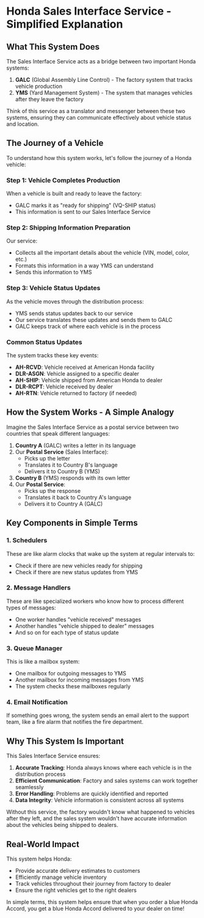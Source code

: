# Honda Sales Interface Service - Simplified Explanation

## What This System Does

The Sales Interface Service acts as a bridge between two important Honda systems:

1. **GALC** (Global Assembly Line Control) - The factory system that tracks vehicle production
2. **YMS** (Yard Management System) - The system that manages vehicles after they leave the factory

Think of this service as a translator and messenger between these two systems, ensuring they can communicate effectively about vehicle status and location.

## The Journey of a Vehicle

To understand how this system works, let's follow the journey of a Honda vehicle:

### Step 1: Vehicle Completes Production
When a vehicle is built and ready to leave the factory:
- GALC marks it as "ready for shipping" (VQ-SHIP status)
- This information is sent to our Sales Interface Service

### Step 2: Shipping Information Preparation
Our service:
- Collects all the important details about the vehicle (VIN, model, color, etc.)
- Formats this information in a way YMS can understand
- Sends this information to YMS

### Step 3: Vehicle Status Updates
As the vehicle moves through the distribution process:
- YMS sends status updates back to our service
- Our service translates these updates and sends them to GALC
- GALC keeps track of where each vehicle is in the process

### Common Status Updates
The system tracks these key events:
- **AH-RCVD**: Vehicle received at American Honda facility
- **DLR-ASGN**: Vehicle assigned to a specific dealer
- **AH-SHIP**: Vehicle shipped from American Honda to dealer
- **DLR-RCPT**: Vehicle received by dealer
- **AH-RTN**: Vehicle returned to factory (if needed)

## How the System Works - A Simple Analogy

Imagine the Sales Interface Service as a postal service between two countries that speak different languages:

1. **Country A** (GALC) writes a letter in its language
2. Our **Postal Service** (Sales Interface):
   - Picks up the letter
   - Translates it to Country B's language
   - Delivers it to Country B (YMS)
3. **Country B** (YMS) responds with its own letter
4. Our **Postal Service**:
   - Picks up the response
   - Translates it back to Country A's language
   - Delivers it to Country A (GALC)

## Key Components in Simple Terms

### 1. Schedulers
These are like alarm clocks that wake up the system at regular intervals to:
- Check if there are new vehicles ready for shipping
- Check if there are new status updates from YMS

### 2. Message Handlers
These are like specialized workers who know how to process different types of messages:
- One worker handles "vehicle received" messages
- Another handles "vehicle shipped to dealer" messages
- And so on for each type of status update

### 3. Queue Manager
This is like a mailbox system:
- One mailbox for outgoing messages to YMS
- Another mailbox for incoming messages from YMS
- The system checks these mailboxes regularly

### 4. Email Notification
If something goes wrong, the system sends an email alert to the support team, like a fire alarm that notifies the fire department.

## Why This System Is Important

This Sales Interface Service ensures:

1. **Accurate Tracking**: Honda always knows where each vehicle is in the distribution process
2. **Efficient Communication**: Factory and sales systems can work together seamlessly
3. **Error Handling**: Problems are quickly identified and reported
4. **Data Integrity**: Vehicle information is consistent across all systems

Without this service, the factory wouldn't know what happened to vehicles after they left, and the sales system wouldn't have accurate information about the vehicles being shipped to dealers.

## Real-World Impact

This system helps Honda:
- Provide accurate delivery estimates to customers
- Efficiently manage vehicle inventory
- Track vehicles throughout their journey from factory to dealer
- Ensure the right vehicles get to the right dealers

In simple terms, this system helps ensure that when you order a blue Honda Accord, you get a blue Honda Accord delivered to your dealer on time!